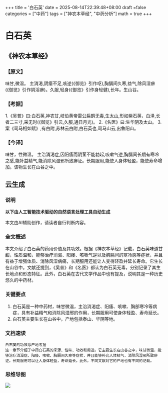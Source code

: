 +++
title = '白石英'
date = 2025-08-14T22:39:48+08:00
draft =false
categories = ["中药"]
tags = ["神农本草经", "中药分析"]
math = true
+++
# 白石英

## 《神农本草经》

### 【原文】
味甘,微温。
主消渴,阴痿不足,咳逆(《御览》引作呕),胸膈间久寒,益气,除风湿痹(《御览》引作阴淫痹)。久服,轻身(《御览》引作身轻健),长年。生山谷。
### 【考据】
1.《吴普》曰:白石英,神农甘,岐伯黄帝雷公扁鹊无毒,生太山,形如紫石英，白泽,长者二三寸,采无时(《御览》引云,久服,通日月光)。
2.《名医》曰:生华阴及太山。
3.案《司马相如赋》,有白附,苏林云白附,白石英也,司马山云,出鲁阳山。

### 【今译】
味甘，性微温。
主治消渴症,因阳痿而阴茎不能勃起,咳嗽气逆,胸膈间长期有寒冷之感,能补益精气,能消除风湿邪所致痹证。长期服用,能使人身体轻盈，能使寿命增加。该物生长在山谷之中。

## 云生成

### 说明

**以下由人工智能技术驱动的自然语言处理工具自动生成**

本文由AI辅助创作，请读者自行判断内容。

### 全文概述

本文介绍了白石英的药用价值及其功效。根据《神农本草经》记载，白石英味道甘甜，性质温和，能够治疗消渴、阳痿、咳嗽气逆以及胸膈间的寒冷感等症状，并且有益于增强体质、消除风湿病痛，长期服用还能让人变得轻盈并延长寿命。它生长在山谷中。文献还提到，《吴普》和《名医》都认为白石英无毒，分别记录了其生长地点和形态特征。此外，白石英在古代文学作品中也有提及，说明其是一种历史悠久的中药材。

### 关键要点

1. 白石英是一种中药材，味甘微温，主治消渴症、阳痿、咳嗽、胸部寒冷等病症，具有补益精气和消除风湿邪的作用，长期服用可使身体轻盈、寿命延长。
2. 白石英主要生长在山谷中，产地包括泰山、华阴等地。

### 文档速读

```
白石英的功效与产地考据
这一章节介绍了中药白石英的来源、性味、功效和用途。它主要生长在山谷之中，味甘微温，能够治疗消渴症、阳痿、咳嗽、胸膈间久寒等症状，并且能够补充人体精气，消除风湿邪所致痹证。长期服用可以让人身体轻盈，寿命延长。此外，不同文献对它的产地也有不同的记载。
```

### 思维导图

![](D:\Dpan\BanGong\Markdown\总结\神农本草经\上篇\14白石英\【脑图】14白石英.jpeg)